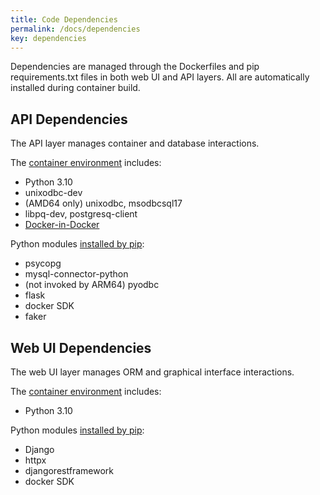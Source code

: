 ```yaml
---
title: Code Dependencies
permalink: /docs/dependencies
key: dependencies
---
```


Dependencies are managed through the Dockerfiles and pip requirements.txt files in both web UI and API layers. All are automatically installed during container build.

## API Dependencies
The API layer manages container and database interactions.

The [container environment](https://github.com/robertdroptablestudents/sqlgrader/blob/main/Dockerfile) includes:
- Python 3.10
- unixodbc-dev
- (AMD64 only) unixodbc, msodbcsql17
- libpq-dev, postgresq-client
- [Docker-in-Docker](https://github.com/microsoft/vscode-dev-containers/blob/main/script-library/docs/docker-in-docker.md)

Python modules [installed by pip](https://github.com/robertdroptablestudents/sqlgrader/blob/main/api/requirements.txt):
- psycopg
- mysql-connector-python
- (not invoked by ARM64) pyodbc
- flask
- docker SDK
- faker

## Web UI Dependencies
The web UI layer manages ORM and graphical interface interactions.

The [container environment](https://github.com/robertdroptablestudents/sqlgrader/blob/main/webui.Dockerfile) includes:
- Python 3.10

Python modules [installed by pip](https://github.com/robertdroptablestudents/sqlgrader/blob/main/webui/requirements.txt):
- Django
- httpx
- djangorestframework
- docker SDK